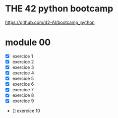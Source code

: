 # THE 42 python bootcamp

https://github.com/42-AI/bootcamp_python

# module 00
- [x] exercice 1
- [x] exercice 2
- [x] exercice 3
- [x] exercice 4
- [x] exercice 5
- [x] exercice 6
- [x] exercice 7
- [x] exercice 8
- [x] exercice 9
- [] exercice 10